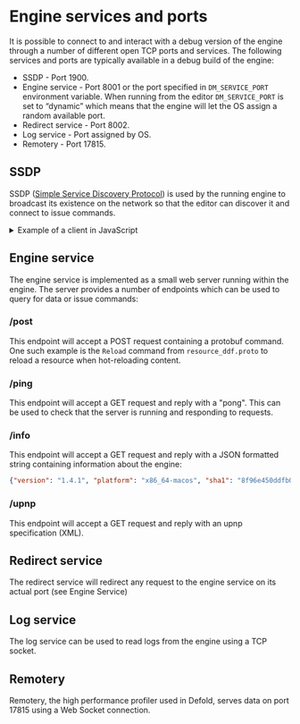 # Engine services and ports

It is possible to connect to and interact with a debug version of the engine through a number of different open TCP ports and services. The following services and ports are typically available in a debug build of the engine:

* SSDP - Port 1900.
* Engine service - Port 8001 or the port specified in `DM_SERVICE_PORT` environment variable. When running from the editor `DM_SERVICE_PORT` is set to “dynamic” which means that the engine will let the OS assign a random available port.
* Redirect service - Port 8002. 
* Log service - Port assigned by OS. 
* Remotery - Port 17815.


## SSDP
SSDP ([Simple Service Discovery Protocol](https://en.wikipedia.org/wiki/Simple_Service_Discovery_Protocol)) is used by the running engine to broadcast its existence on the network so that the editor can discover it and connect to issue commands.

<details><summary>Example of a client in JavaScript</summary><p>

Using npm package [node-ssdp](https://www.npmjs.com/package/node-ssdp)

```js
const Client = require('node-ssdp').Client;
const client = new Client();

client.on('response', function (headers, statusCode, rinfo) {
	if (headers.SERVER.indexOf('Defold') !== -1) {
		console.log('Found running Defold Engine!', headers.LOCATION);
	}
});
client.search('upnp:rootdevice');
```

![image](https://user-images.githubusercontent.com/7230306/217389478-c99309f7-5bed-4412-bdeb-a6a0a5ab47b3.png)
 
</p></details>

## Engine service
The engine service is implemented as a small web server running within the engine. The server provides a number of endpoints which can be used to query for data or issue commands:

### /post
This endpoint will accept a POST request containing a protobuf command. One such example is the `Reload` command from `resource_ddf.proto` to reload a resource when hot-reloading content.

### /ping
This endpoint will accept a GET request and reply with a "pong". This can be used to check that the server is running and responding to requests.

### /info
This endpoint will accept a GET request and reply with a JSON formatted string containing information about the engine:

```json
{"version": "1.4.1", "platform": "x86_64-macos", "sha1": "8f96e450ddfb006a99aa134fdd373cace3760571"}
```

### /upnp
This endpoint will accept a GET request and reply with an upnp specification (XML).


## Redirect service
The redirect service will redirect any request to the engine service on its actual port (see Engine Service)


## Log service
The log service can be used to read logs from the engine using a TCP socket.


## Remotery
Remotery, the high performance profiler used in Defold, serves data on port 17815 using a Web Socket connection.
